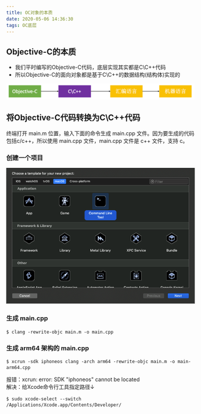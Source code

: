 ```yaml
---
title: OC对象的本质
date: 2020-05-06 14:36:30
tags: OC底层
---
```


## Objective-C的本质

* 我们平时编写的Objective-C代码，底层实现其实都是C\C++代码
* 所以Objective-C的面向对象都是基于C\C++的数据结构(结构体)实现的

![ObjectiveC_C_C++_汇编语言_机器语言](OC对象的本质/ObjectiveC_C_C++_汇编语言_机器语言.png)


## 将Objective-C代码转换为C\C++代码

终端打开 main.m 位置，输入下面的命令生成 main.cpp 文件。因为要生成的代码包括c/c++，所以使用 main.cpp 文件，main.cpp 文件是 c++ 文件，支持 c。

### 创建一个项目
![OC对象的本质](OC对象的本质/OC对象的本质.png)

### 生成 main.cpp
```
$ clang -rewrite-objc main.m -o main.cpp
```
### 生成 arm64 架构的 main.cpp  
```
$ xcrun -sdk iphoneos clang -arch arm64 -rewrite-objc main.m -o main-arm64.cpp
```
报错：xcrun: error: SDK "iphoneos" cannot be located  
解决：给Xcode命令行工具指定路径↓
```
$ sudo xcode-select --switch /Applications/Xcode.app/Contents/Developer/
```

